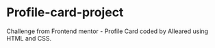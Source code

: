 # Profile-card-project
Challenge from Frontend mentor - Profile Card coded by Alleared using HTML and CSS.
